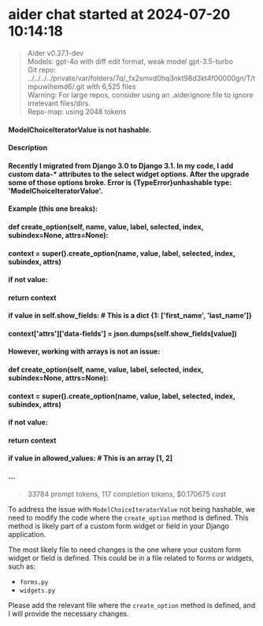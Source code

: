 
# aider chat started at 2024-07-20 10:14:18

> Aider v0.37.1-dev  
> Models: gpt-4o with diff edit format, weak model gpt-3.5-turbo  
> Git repo: ../../../../private/var/folders/7q/_fx2smvd0hq3nkt98d3kt4f00000gn/T/tmpuwihemd6/.git with 6,525 files  
> Warning: For large repos, consider using an .aiderignore file to ignore irrelevant files/dirs.  
> Repo-map: using 2048 tokens  

#### ModelChoiceIteratorValue is not hashable.  
#### Description  
#### 	  
#### Recently I migrated from Django 3.0 to Django 3.1. In my code, I add custom data-* attributes to the select widget options. After the upgrade some of those options broke. Error is {TypeError}unhashable type: 'ModelChoiceIteratorValue'.  
#### Example (this one breaks):  
#### 	def create_option(self, name, value, label, selected, index, subindex=None, attrs=None):  
#### 		context = super().create_option(name, value, label, selected, index, subindex, attrs)  
#### 		if not value:  
#### 			return context  
#### 		if value in self.show_fields: # This is a dict {1: ['first_name', 'last_name']}  
#### 			context['attrs']['data-fields'] = json.dumps(self.show_fields[value])  
#### However, working with arrays is not an issue:  
#### 	def create_option(self, name, value, label, selected, index, subindex=None, attrs=None):  
#### 		context = super().create_option(name, value, label, selected, index, subindex, attrs)  
#### 		if not value:  
#### 			return context  
#### 		if value in allowed_values: # This is an array [1, 2]  
#### 			...  
> 33784 prompt tokens, 117 completion tokens, $0.170675 cost  

To address the issue with `ModelChoiceIteratorValue` not being hashable, we need to modify the code where the `create_option` method is defined. This method is likely part of a custom form widget or field in your Django application.

The most likely file to need changes is the one where your custom form widget or field is defined. This could be in a file related to forms or widgets, such as:

- `forms.py`
- `widgets.py`

Please add the relevant file where the `create_option` method is defined, and I will provide the necessary changes.

